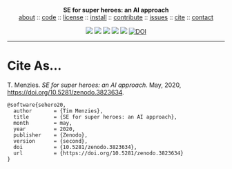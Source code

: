 <p align=center><b>SE for super heroes: an AI approach
</b><br><a
href="https://github.com/sehero/lua/blob/master/README.md">about</a> :: <a
href="https://github.com/sehero/lua">code</a> :: <a
href="https://github.com/sehero/lua/blob/master/LICENSE">license</a> :: <a
href="https://github.com/sehero/lua/blob/master/INSTALL.md">install</a> :: <a
href="https://github.com/sehero/lua/blob/master/CODE_OF_CONDUCT.md">contribute</a> :: <a
href="https://github.com/sehero/lua/issues">issues</a> :: <a
href="https://github.com/sehero/lua/blob/master/CITATION.md">cite</a> :: <a
href="https://github.com/sehero/lua/blob/master/CONTACT.md">contact</a> <p
align=center> <img
src="https://img.shields.io/badge/language-lua-orange"> <img
src="https://img.shields.io/badge/purpose-ai,se-blueviolet"> <img
src="https://img.shields.io/badge/platform-mac,*nux-informational"> <img
src="https://img.shields.io/badge/license-mit-red"> <img
src="https://travis-ci.org/sehero/src.svg?branch=master"> <a 
href="https://zenodo.org/badge/latestdoi/263210595"><img 
src="https://zenodo.org/badge/263210595.svg" alt="DOI"></a>
</p><hr>


# Cite As...

T. Menzies. 
_SE for super heroes: an AI approach_.
May, 2020, 
https://doi.org/10.5281/zenodo.3823634.

```bitex
@software{sehero20,
  author       = {Tim Menzies},
  title        = {SE for super heroes: an AI approach},
  month        = may,
  year         = 2020,
  publisher    = {Zenodo},
  version      = {second},
  doi          = {10.5281/zenodo.3823634},
  url          = {https://doi.org/10.5281/zenodo.3823634}
}

```
